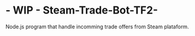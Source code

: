 #  - WIP - Steam-Trade-Bot-TF2-
Node.js program that handle incomming trade offers from Steam plataform. 
